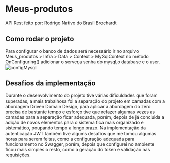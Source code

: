 # Meus-produtos

API Rest
feito por: Rodrigo Nativo do Brasil Brochardt

## Como rodar o projeto

Para configurar o banco de dados será necessário ir no arquivo Meus_produtos > Infra > Data > Context > MySqlContext no método OnConfiguring() adicionar o server,a senha do mysql,o database e o user.
![configMysql](https://github.com/rodrigobrochardt/images/blob/main/configMysql.png)




## Desafios da implementação

Durante o desenvolvimento do projeto tive várias dificuldades que foram superadas, a mais trabalhosa foi a separação do projeto em camadas com a abordagem Driven Domain Design, para aplicar a abordagem do zero precisa de bastante tempo e esforço tive que refazer algumas vezes as camadas para a separação ficar adequada, porém, depois de já concluida a adição de novos elementos para o sistema fica mais organizado e sistemático, poupando tempo a longo prazo.
Na implementação da autenticação JWT também tive algums desafios que me tomou algumas horas para serem feitas, como a configuração adequada para funcionamento no Swagger, porém, depois que configurei no ambiente ficou mais simples o resto, como a geração do token e validação nas requisições.
